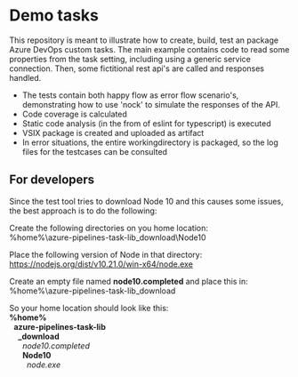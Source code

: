 # Demo tasks
This repository is meant to illustrate how to create, build, test an package Azure DevOps custom tasks. The main example contains code to read some properties from the task setting, including using a generic service connection. Then, some fictitional rest api's are called and responses handled.  
* The tests contain both happy flow as error flow scenario's, demonstrating how to use 'nock' to simulate the responses of the API.
* Code coverage is calculated
* Static code analysis (in the from of eslint for typescript) is executed
* VSIX package is created and uploaded as artifact
* In error situations, the entire workingdirectory is packaged, so the log files for the testcases can be consulted

## For developers
Since the test tool tries to download Node 10 and this causes some issues, the best approach is to do the following:

Create the following directories on you home location:  
%home%\azure-pipelines-task-lib\_download\Node10

Place the following version of Node in that directory:  
https://nodejs.org/dist/v10.21.0/win-x64/node.exe

Create an empty file named **node10.completed** and place this in:  
%home%\azure-pipelines-task-lib\_download

So your home location should look like this:  
**%home%**  
&nbsp;&nbsp;**azure-pipelines-task-lib**  
&nbsp;&nbsp;&nbsp;&nbsp;**_download**  
&nbsp;&nbsp;&nbsp;&nbsp;&nbsp;&nbsp;*node10.completed*  
&nbsp;&nbsp;&nbsp;&nbsp;&nbsp;&nbsp;**Node10**  
&nbsp;&nbsp;&nbsp;&nbsp;&nbsp;&nbsp;&nbsp;&nbsp;*node.exe*  
